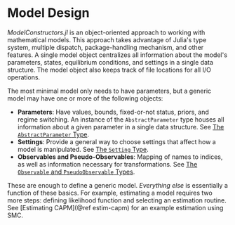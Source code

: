# Model Design

*ModelConstructors.jl* is an object-oriented approach to
working with mathematical models. This approach
takes advantage of Julia's type system, multiple dispatch, package-handling
mechanism, and other features. A single model object centralizes
 all information about the model's parameters, states, equilibrium conditions, and
settings in a single data structure. The model object also keeps track of file locations
for all I/O operations.

The most minimal model only needs to have parameters, but a generic model may
have one or more of the following objects:

- **Parameters**: Have values, bounds, fixed-or-not status, priors, and regime switching. An
  instance of the `AbstractParameter` type houses all information about a given
  parameter in a single data structure. See
  [The `AbstractParameter` Type](@ref).
- **Settings**: Provide a general way to choose settings that affect how a model
  is manipulated. See [The `Setting` Type](@ref).
- **Observables and Pseudo-Observables**: Mapping of names to indices, as well as
  information necessary for transformations. See
  [The `Observable` and `PseudoObservable` Types](@ref).

These are enough to define a generic model. *Everything else* is essentially
a function of these basics. For example, estimating a model requires two more steps:
defining likelihood function and selecting an estimation routine.
See [Estimating CAPM](@ref estim-capm) for an example estimation using SMC.
